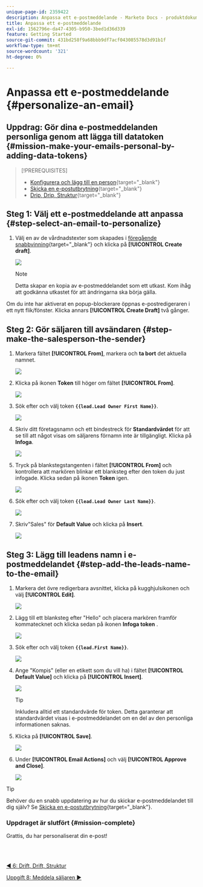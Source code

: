 ```yaml
---
unique-page-id: 2359422
description: Anpassa ett e-postmeddelande - Marketo Docs - produktdokumentation
title: Anpassa ett e-postmeddelande
exl-id: 1562796e-da47-4305-b950-3bed1d36d339
feature: Getting Started
source-git-commit: 431bd258f9a68bbb9df7acf043085578d3d91b1f
workflow-type: tm+mt
source-wordcount: '321'
ht-degree: 0%

---
```


# Anpassa ett e-postmeddelande {#personalize-an-email}

## Uppdrag: Gör dina e-postmeddelanden personliga genom att lägga till datatoken {#mission-make-your-emails-personal-by-adding-data-tokens}

>[!PREREQUISITES]
>
>* [Konfigurera och lägg till en person](/help/marketo/getting-started/quick-wins/get-set-up-and-add-a-person.md){target="_blank"}
>* [Skicka en e-postutbrytning](/help/marketo/getting-started/quick-wins/send-an-email.md){target="_blank"}
>* [Drip, Drip, Struktur](/help/marketo/getting-started/quick-wins/drip-drip-nurture.md){target="_blank"}

## Steg 1: Välj ett e-postmeddelande att anpassa {#step-select-an-email-to-personalize}

1. Välj en av de vårdnadstexter som skapades i [föregående snabbvinning](/help/marketo/getting-started/quick-wins/drip-drip-nurture.md){target="_blank"} och klicka på **[!UICONTROL Create draft]**.

   ![](assets/personalize-an-email-1.png)

   >[!NOTE]
   >
   >Detta skapar en kopia av e-postmeddelandet som ett utkast. Kom ihåg att godkänna utkastet för att ändringarna ska börja gälla.

Om du inte har aktiverat en popup-blockerare öppnas e-postredigeraren i ett nytt flik/fönster. Klicka annars **[!UICONTROL Create Draft]** två gånger.

## Steg 2: Gör säljaren till avsändaren {#step-make-the-salesperson-the-sender}

1. Markera fältet **[!UICONTROL From]**, markera och **ta bort** det aktuella namnet.

   ![](assets/personalize-an-email-2.png)

1. Klicka på ikonen **Token** till höger om fältet **[!UICONTROL From]**.

   ![](assets/personalize-an-email-3.png)

1. Sök efter och välj token **`{{lead.Lead Owner First Name}}`**.

   ![](assets/personalize-an-email-4.png)

1. Skriv ditt företagsnamn och ett bindestreck för **Standardvärdet** för att se till att något visas om säljarens förnamn inte är tillgängligt. Klicka på **Infoga**.

   ![](assets/personalize-an-email-5.png)

1. Tryck på blankstegstangenten i fältet **[!UICONTROL From]** och kontrollera att markören blinkar ett blanksteg efter den token du just infogade. Klicka sedan på ikonen **Token** igen.

   ![](assets/personalize-an-email-6.png)

1. Sök efter och välj token **`{{lead.Lead Owner Last Name}}`**.

   ![](assets/personalize-an-email-7.png)

1. Skriv&quot;Sales&quot; för **Default Value** och klicka på **Insert**.

   ![](assets/personalize-an-email-8.png)

## Steg 3: Lägg till leadens namn i e-postmeddelandet {#step-add-the-leads-name-to-the-email}

1. Markera det övre redigerbara avsnittet, klicka på kugghjulsikonen och välj **[!UICONTROL Edit]**.

   ![](assets/personalize-an-email-9.png)

1. Lägg till ett blanksteg efter &quot;Hello&quot; och placera markören framför kommatecknet och klicka sedan på ikonen **Infoga token** .

   ![](assets/personalize-an-email-10.png)

1. Sök efter och välj token **`{{lead.First Name}}`**.

   ![](assets/personalize-an-email-11.png)

1. Ange &quot;Kompis&quot; (eller en etikett som du vill ha) i fältet **[!UICONTROL Default Value]** och klicka på **[!UICONTROL Insert]**.

   ![](assets/personalize-an-email-12.png)

   >[!TIP]
   >
   >Inkludera alltid ett standardvärde för token. Detta garanterar att standardvärdet visas i e-postmeddelandet om en del av den personliga informationen saknas.

1. Klicka på **[!UICONTROL Save]**.

   ![](assets/personalize-an-email-13.png)

1. Under **[!UICONTROL Email Actions]** och välj **[!UICONTROL Approve and Close]**.

   ![](assets/personalize-an-email-14.png)

>[!TIP]
>
>Behöver du en snabb uppdatering av hur du skickar e-postmeddelandet till dig själv? Se [Skicka en e-postutbrytning](/help/marketo/getting-started/quick-wins/send-an-email.md){target="_blank"}.

### Uppdraget är slutfört {#mission-complete}

Grattis, du har personaliserat din e-post!

<br> 

[◄ 6: Drift, Drift, Struktur](/help/marketo/getting-started/quick-wins/drip-drip-nurture.md)

[Uppgift 8: Meddela säljaren ►](/help/marketo/getting-started/quick-wins/alert-the-sales-rep.md)
